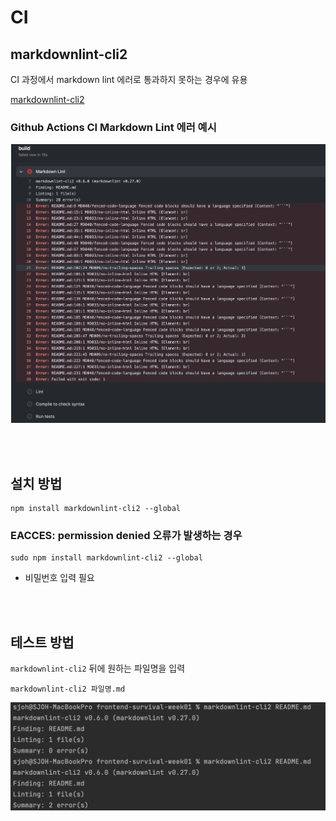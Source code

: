 # CI

## markdownlint-cli2

CI 과정에서 markdown lint 에러로 통과하지 못하는 경우에 유용 

[markdownlint-cli2](https://www.npmjs.com/package/markdownlint-cli2)

### Github Actions CI Markdown Lint 에러 예시 

![](../Images/githubCI_mdlint_error.png)

<br><br>

## 설치 방법 

```
npm install markdownlint-cli2 --global
```

### EACCES: permission denied 오류가 발생하는 경우

```
sudo npm install markdownlint-cli2 --global
```

* 비밀번호 입력 필요

<br><br>

## 테스트 방법

`markdownlint-cli2` 뒤에 원하는 파일명을 입력 

```
markdownlint-cli2 파일명.md
```


![](../Images/markdown_lint_test.png)

